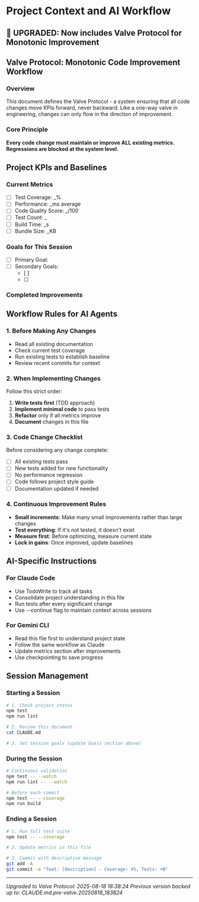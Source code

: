 # Project Context and AI Workflow

## 🔄 UPGRADED: Now includes Valve Protocol for Monotonic Improvement

## Valve Protocol: Monotonic Code Improvement Workflow

### Overview
This document defines the Valve Protocol - a system ensuring that all code changes move KPIs forward, never backward. Like a one-way valve in engineering, changes can only flow in the direction of improvement.

### Core Principle
**Every code change must maintain or improve ALL existing metrics. Regressions are blocked at the system level.**

## Project KPIs and Baselines

### Current Metrics
- [ ] Test Coverage: _%
- [ ] Performance: _ms average
- [ ] Code Quality Score: _/100
- [ ] Test Count: _
- [ ] Build Time: _s
- [ ] Bundle Size: _KB

### Goals for This Session
- [ ] Primary Goal: 
- [ ] Secondary Goals:
  - [ ] 
  - [ ] 

### Completed Improvements
<!-- AI agents should update this section after each successful change -->

## Workflow Rules for AI Agents

### 1. Before Making Any Changes
- Read all existing documentation
- Check current test coverage
- Run existing tests to establish baseline
- Review recent commits for context

### 2. When Implementing Changes
Follow this strict order:
1. **Write tests first** (TDD approach)
2. **Implement minimal code** to pass tests
3. **Refactor** only if all metrics improve
4. **Document** changes in this file

### 3. Code Change Checklist
Before considering any change complete:
- [ ] All existing tests pass
- [ ] New tests added for new functionality
- [ ] No performance regression
- [ ] Code follows project style guide
- [ ] Documentation updated if needed

### 4. Continuous Improvement Rules
- **Small increments**: Make many small improvements rather than large changes
- **Test everything**: If it's not tested, it doesn't exist
- **Measure first**: Before optimizing, measure current state
- **Lock in gains**: Once improved, update baselines

## AI-Specific Instructions

### For Claude Code
- Use TodoWrite to track all tasks
- Consolidate project understanding in this file
- Run tests after every significant change
- Use --continue flag to maintain context across sessions

### For Gemini CLI
- Read this file first to understand project state
- Follow the same workflow as Claude
- Update metrics section after improvements
- Use checkpointing to save progress

## Session Management

### Starting a Session
```bash
# 1. Check project status
npm test
npm run lint

# 2. Review this document
cat CLAUDE.md

# 3. Set session goals (update Goals section above)
```

### During the Session
```bash
# Continuous validation
npm test -- --watch
npm run lint -- --watch

# Before each commit
npm test -- --coverage
npm run build
```

### Ending a Session
```bash
# 1. Run full test suite
npm test -- --coverage

# 2. Update metrics in this file

# 3. Commit with descriptive message
git add -A
git commit -m "feat: [description] - Coverage: X%, Tests: +N"
```


---
*Upgraded to Valve Protocol: 2025-08-18 18:38:24*
*Previous version backed up to: CLAUDE.md.pre-valve.20250818_183824*
